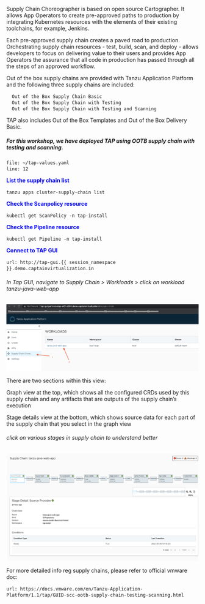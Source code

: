 Supply Chain Choreographer is based on open source Cartographer. It allows App Operators to create pre-approved paths to production by integrating Kubernetes resources with the elements of their existing toolchains, for example, Jenkins.

Each pre-approved supply chain creates a paved road to production. Orchestrating supply chain resources - test, build, scan, and deploy - allows developers to focus on delivering value to their users and provides App Operators the assurance that all code in production has passed through all the steps of an approved workflow.

Out of the box supply chains are provided with Tanzu Application Platform and the following three supply chains are included: 

      Out of the Box Supply Chain Basic
      Out of the Box Supply Chain with Testing
      Out of the Box Supply Chain with Testing and Scanning
      
TAP also includes Out of the Box Templates and Out of the Box Delivery Basic. 

##### For this workshop, we have deployed TAP using OOTB supply chain with testing and scanning. 

```editor:open-file
file: ~/tap-values.yaml
line: 12
```

<p style="color:blue"><strong> List the supply chain list </strong></p>

```execute
tanzu apps cluster-supply-chain list
```

<p style="color:blue"><strong> Check the Scanpolicy resource </strong></p>

```execute
kubectl get ScanPolicy -n tap-install
```

<p style="color:blue"><strong> Check the Pipeline resource </strong></p>

```execute
kubectl get Pipeline -n tap-install
```

<p style="color:blue"><strong> Connect to TAP GUI </strong></p>

```dashboard:open-url
url: http://tap-gui.{{ session_namespace }}.demo.captainvirtualization.in
```

###### In Tap GUI, navigate to Supply Chain > Workloads > click on workload tanzu-java-web-app

![Local host](images/supply-1.png)

There are two sections within this view:

Graph view at the top, which shows all the configured CRDs used by this supply chain and any artifacts that are outputs of the supply chain’s execution

Stage details view at the bottom, which shows source data for each part of the supply chain that you select in the graph view

###### click on various stages in supply chain to understand better

![Local host](images/supply-2.png)

For more detailed info reg supply chains, please refer to official vmware doc: 

```dashboard:open-url
url: https://docs.vmware.com/en/Tanzu-Application-Platform/1.1/tap/GUID-scc-ootb-supply-chain-testing-scanning.html
```
